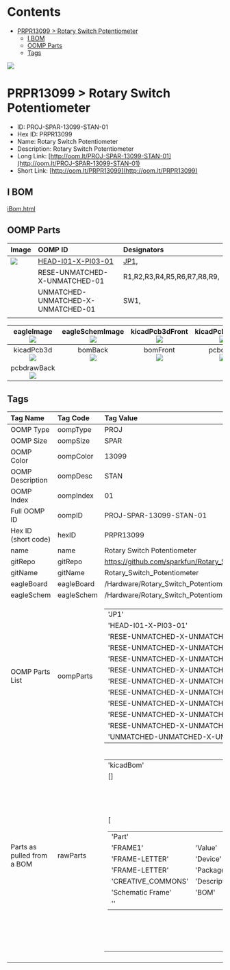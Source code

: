 



Contents
========

* [PRPR13099 > Rotary Switch Potentiometer](#prpr13099--rotary-switch-potentiometer)
	* [I BOM](#i-bom)
	* [OOMP Parts](#oomp-parts)
	* [Tags](#tags)
  
![][im]
# PRPR13099 > Rotary Switch Potentiometer

- ID: PROJ-SPAR-13099-STAN-01
- Hex ID: PRPR13099
- Name: Rotary Switch Potentiometer
- Description: Rotary Switch Potentiometer
- Long Link: [http://oom.lt/PROJ-SPAR-13099-STAN-01](http://oom.lt/PROJ-SPAR-13099-STAN-01)
- Short Link: [http://oom.lt/PRPR13099](http://oom.lt/PRPR13099)

## I BOM
  
[iBom.html](https://htmlpreview.github.io/?https://github.com/oomlout/oomlout_OOMP_projects/blob/main/PROJ/SPAR/13099/STAN/01ibom.html)
## OOMP Parts
  

|Image|OOMP ID|Designators|
| :--- | :--- | :--- |
|[![](https://raw.githubusercontent.com/oomlout/oomlout_OOMP_parts_V2/HEAD/I01/X/PI03/01/main/image_140.jpg)](https://github.com/oomlout/oomlout_OOMP_parts_V2/HEAD/I01/X/PI03/01/tree/main/)|[HEAD-I01-X-PI03-01](https://github.com/oomlout/oomlout_OOMP_parts_V2/HEAD/I01/X/PI03/01/tree/main/)|[JP1,](https://github.com/oomlout/oomlout_OOMP_parts_V2/HEAD/I01/X/PI03/01/tree/main/)|
|![]()|RESE-UNMATCHED-X-UNMATCHED-01|R1,R2,R3,R4,R5,R6,R7,R8,R9,|
|![]()|UNMATCHED-UNMATCHED-X-UNMATCHED-01|SW1,|
||||
  

|eagleImage<br>[![](https://raw.githubusercontent.com/oomlout/oomlout_OOMP_projects_V2/PROJ/SPAR/13099/STAN/01/main/eagleImage_140.png)](https://github.com/oomlout/oomlout_OOMP_projects_V2/PROJ/SPAR/13099/STAN/01/tree/main/eagleImage.png)|eagleSchemImage<br>[![](https://raw.githubusercontent.com/oomlout/oomlout_OOMP_projects_V2/PROJ/SPAR/13099/STAN/01/main/eagleSchemImage_140.png)](https://github.com/oomlout/oomlout_OOMP_projects_V2/PROJ/SPAR/13099/STAN/01/tree/main/eagleSchemImage.png)|kicadPcb3dFront<br>[![](https://raw.githubusercontent.com/oomlout/oomlout_OOMP_projects_V2/PROJ/SPAR/13099/STAN/01/main/kicadPcb3dFront_140.png)](https://github.com/oomlout/oomlout_OOMP_projects_V2/PROJ/SPAR/13099/STAN/01/tree/main/kicadPcb3dFront.png)|kicadPcb3dBack<br>[![](https://raw.githubusercontent.com/oomlout/oomlout_OOMP_projects_V2/PROJ/SPAR/13099/STAN/01/main/kicadPcb3dBack_140.png)](https://github.com/oomlout/oomlout_OOMP_projects_V2/PROJ/SPAR/13099/STAN/01/tree/main/kicadPcb3dBack.png)|
| :---: | :---: | :---: | :---: |
|kicadPcb3d<br>[![](https://raw.githubusercontent.com/oomlout/oomlout_OOMP_projects_V2/PROJ/SPAR/13099/STAN/01/main/kicadPcb3d_140.png)](https://github.com/oomlout/oomlout_OOMP_projects_V2/PROJ/SPAR/13099/STAN/01/tree/main/kicadPcb3d.png)|bomBack<br>[![](https://raw.githubusercontent.com/oomlout/oomlout_OOMP_projects_V2/PROJ/SPAR/13099/STAN/01/main/bomBack_140.png)](https://github.com/oomlout/oomlout_OOMP_projects_V2/PROJ/SPAR/13099/STAN/01/tree/main/bomBack.png)|bomFront<br>[![](https://raw.githubusercontent.com/oomlout/oomlout_OOMP_projects_V2/PROJ/SPAR/13099/STAN/01/main/bomFront_140.png)](https://github.com/oomlout/oomlout_OOMP_projects_V2/PROJ/SPAR/13099/STAN/01/tree/main/bomFront.png)|pcbdraw<br>[![](https://raw.githubusercontent.com/oomlout/oomlout_OOMP_projects_V2/PROJ/SPAR/13099/STAN/01/main/pcbdraw_140.png)](https://github.com/oomlout/oomlout_OOMP_projects_V2/PROJ/SPAR/13099/STAN/01/tree/main/pcbdraw.svg)|
|pcbdrawBack<br>[![](https://raw.githubusercontent.com/oomlout/oomlout_OOMP_projects_V2/PROJ/SPAR/13099/STAN/01/main/pcbdrawBack_140.png)](https://github.com/oomlout/oomlout_OOMP_projects_V2/PROJ/SPAR/13099/STAN/01/tree/main/pcbdrawBack.svg)||||

## Tags
  

|Tag Name|Tag Code|Tag Value|
| :--- | :--- | :--- |
|OOMP Type|oompType|PROJ|
|OOMP Size|oompSize|SPAR|
|OOMP Color|oompColor|13099|
|OOMP Description|oompDesc|STAN|
|OOMP Index|oompIndex|01|
|Full OOMP ID|oompID|PROJ-SPAR-13099-STAN-01|
|Hex ID (short code)|hexID|PRPR13099|
|name|name|Rotary Switch Potentiometer|
|gitRepo|gitRepo|https://github.com/sparkfun/Rotary_Switch_Potentiometer|
|gitName|gitName|Rotary_Switch_Potentiometer|
|eagleBoard|eagleBoard|/Hardware/Rotary_Switch_Potentiometer.brd|
|eagleSchem|eagleSchem|/Hardware/Rotary_Switch_Potentiometer.sch|
|OOMP Parts List|oompParts|<table><tr><td>'JP1'</td></tr><tr><td> 'HEAD-I01-X-PI03-01'</td><td> 'R1'</td></tr><tr><td> 'RESE-UNMATCHED-X-UNMATCHED-01'</td><td> 'R2'</td></tr><tr><td> 'RESE-UNMATCHED-X-UNMATCHED-01'</td><td> 'R3'</td></tr><tr><td> 'RESE-UNMATCHED-X-UNMATCHED-01'</td><td> 'R4'</td></tr><tr><td> 'RESE-UNMATCHED-X-UNMATCHED-01'</td><td> 'R5'</td></tr><tr><td> 'RESE-UNMATCHED-X-UNMATCHED-01'</td><td> 'R6'</td></tr><tr><td> 'RESE-UNMATCHED-X-UNMATCHED-01'</td><td> 'R7'</td></tr><tr><td> 'RESE-UNMATCHED-X-UNMATCHED-01'</td><td> 'R8'</td></tr><tr><td> 'RESE-UNMATCHED-X-UNMATCHED-01'</td><td> 'R9'</td></tr><tr><td> 'RESE-UNMATCHED-X-UNMATCHED-01'</td><td> 'SW1'</td></tr><tr><td> 'UNMATCHED-UNMATCHED-X-UNMATCHED-01'</td></tr></table>|
|Parts as pulled from a BOM|rawParts|<table><tr><td>'kicadBom'</td></tr><tr><td> []</td><td> 'eagleBom'</td></tr><tr><td> [<table><tr><td>'Part'</td></tr><tr><td> 'FRAME1'</td><td> 'Value'</td></tr><tr><td> 'FRAME-LETTER'</td><td> 'Device'</td></tr><tr><td> 'FRAME-LETTER'</td><td> 'Package'</td></tr><tr><td> 'CREATIVE_COMMONS'</td><td> 'Description'</td></tr><tr><td> 'Schematic Frame'</td><td> 'BOM'</td></tr><tr><td> ''</td></tr></table></td><td> <table><tr><td>'Part'</td></tr><tr><td> 'JP1'</td><td> 'Value'</td></tr><tr><td> ''</td><td> 'Device'</td></tr><tr><td> 'M031X03_NO_SILK'</td><td> 'Package'</td></tr><tr><td> '1X03_NO_SILK'</td><td> 'Description'</td></tr><tr><td> 'Header 3'</td><td> 'BOM'</td></tr><tr><td> ''</td></tr></table></td><td> <table><tr><td>'Part'</td></tr><tr><td> 'LOGO1'</td><td> 'Value'</td></tr><tr><td> 'OSHW-LOGOM'</td><td> 'Device'</td></tr><tr><td> 'OSHW-LOGOM'</td><td> 'Package'</td></tr><tr><td> 'OSHW-LOGO-M'</td><td> 'Description'</td></tr><tr><td> 'Open Source Hardware Logo This logo indicates the piece of hardware it is found on incorporates a OSHW license and/or adheres to the definition of open source hardware found here</td></tr><tr><td> http</td></tr><tr><td>//freedomdefined.org/OSHW'</td><td> 'BOM'</td></tr><tr><td> ''</td></tr></table></td><td> <table><tr><td>'Part'</td></tr><tr><td> 'LOGO3'</td><td> 'Value'</td></tr><tr><td> 'SFE_LOGO_NAME.1_INCH'</td><td> 'Device'</td></tr><tr><td> 'SFE_LOGO_NAME.1_INCH'</td><td> 'Package'</td></tr><tr><td> 'SFE_LOGO_NAME_.1'</td><td> 'Description'</td></tr><tr><td> 'SFE Logo</td><td> name only'</td><td> 'BOM'</td></tr><tr><td> ''</td></tr></table></td><td> <table><tr><td>'Part'</td></tr><tr><td> 'R1'</td><td> 'Value'</td></tr><tr><td> ''</td><td> 'Device'</td></tr><tr><td> 'RESISTORPTH-1/4W-VERT-KIT'</td><td> 'Package'</td></tr><tr><td> 'AXIAL-0.1EZ'</td><td> 'Description'</td></tr><tr><td> 'Resistor'</td><td> 'BOM'</td></tr><tr><td> ''</td></tr></table></td><td> <table><tr><td>'Part'</td></tr><tr><td> 'R2'</td><td> 'Value'</td></tr><tr><td> ''</td><td> 'Device'</td></tr><tr><td> 'RESISTORPTH-1/4W-VERT-KIT'</td><td> 'Package'</td></tr><tr><td> 'AXIAL-0.1EZ'</td><td> 'Description'</td></tr><tr><td> 'Resistor'</td><td> 'BOM'</td></tr><tr><td> ''</td></tr></table></td><td> <table><tr><td>'Part'</td></tr><tr><td> 'R3'</td><td> 'Value'</td></tr><tr><td> ''</td><td> 'Device'</td></tr><tr><td> 'RESISTORPTH-1/4W-VERT-KIT'</td><td> 'Package'</td></tr><tr><td> 'AXIAL-0.1EZ'</td><td> 'Description'</td></tr><tr><td> 'Resistor'</td><td> 'BOM'</td></tr><tr><td> ''</td></tr></table></td><td> <table><tr><td>'Part'</td></tr><tr><td> 'R4'</td><td> 'Value'</td></tr><tr><td> ''</td><td> 'Device'</td></tr><tr><td> 'RESISTORPTH-1/4W-VERT-KIT'</td><td> 'Package'</td></tr><tr><td> 'AXIAL-0.1EZ'</td><td> 'Description'</td></tr><tr><td> 'Resistor'</td><td> 'BOM'</td></tr><tr><td> ''</td></tr></table></td><td> <table><tr><td>'Part'</td></tr><tr><td> 'R5'</td><td> 'Value'</td></tr><tr><td> ''</td><td> 'Device'</td></tr><tr><td> 'RESISTORPTH-1/4W-VERT-KIT'</td><td> 'Package'</td></tr><tr><td> 'AXIAL-0.1EZ'</td><td> 'Description'</td></tr><tr><td> 'Resistor'</td><td> 'BOM'</td></tr><tr><td> ''</td></tr></table></td><td> <table><tr><td>'Part'</td></tr><tr><td> 'R6'</td><td> 'Value'</td></tr><tr><td> ''</td><td> 'Device'</td></tr><tr><td> 'RESISTORPTH-1/4W-VERT-KIT'</td><td> 'Package'</td></tr><tr><td> 'AXIAL-0.1EZ'</td><td> 'Description'</td></tr><tr><td> 'Resistor'</td><td> 'BOM'</td></tr><tr><td> ''</td></tr></table></td><td> <table><tr><td>'Part'</td></tr><tr><td> 'R7'</td><td> 'Value'</td></tr><tr><td> ''</td><td> 'Device'</td></tr><tr><td> 'RESISTORPTH-1/4W-VERT-KIT'</td><td> 'Package'</td></tr><tr><td> 'AXIAL-0.1EZ'</td><td> 'Description'</td></tr><tr><td> 'Resistor'</td><td> 'BOM'</td></tr><tr><td> ''</td></tr></table></td><td> <table><tr><td>'Part'</td></tr><tr><td> 'R8'</td><td> 'Value'</td></tr><tr><td> ''</td><td> 'Device'</td></tr><tr><td> 'RESISTORPTH-1/4W-VERT-KIT'</td><td> 'Package'</td></tr><tr><td> 'AXIAL-0.1EZ'</td><td> 'Description'</td></tr><tr><td> 'Resistor'</td><td> 'BOM'</td></tr><tr><td> ''</td></tr></table></td><td> <table><tr><td>'Part'</td></tr><tr><td> 'R9'</td><td> 'Value'</td></tr><tr><td> ''</td><td> 'Device'</td></tr><tr><td> 'RESISTORPTH-1/4W-VERT-KIT'</td><td> 'Package'</td></tr><tr><td> 'AXIAL-0.1EZ'</td><td> 'Description'</td></tr><tr><td> 'Resistor'</td><td> 'BOM'</td></tr><tr><td> ''</td></tr></table></td><td> <table><tr><td>'Part'</td></tr><tr><td> 'STANDOFF1'</td><td> 'Value'</td></tr><tr><td> 'STAND-OFF'</td><td> 'Device'</td></tr><tr><td> 'STAND-OFF'</td><td> 'Package'</td></tr><tr><td> 'STAND-OFF'</td><td> 'Description'</td></tr><tr><td> '#4 Stand Off'</td><td> 'BOM'</td></tr><tr><td> ''</td></tr></table></td><td> <table><tr><td>'Part'</td></tr><tr><td> 'STANDOFF2'</td><td> 'Value'</td></tr><tr><td> 'STAND-OFF'</td><td> 'Device'</td></tr><tr><td> 'STAND-OFF'</td><td> 'Package'</td></tr><tr><td> 'STAND-OFF'</td><td> 'Description'</td></tr><tr><td> '#4 Stand Off'</td><td> 'BOM'</td></tr><tr><td> ''</td></tr></table></td><td> <table><tr><td>'Part'</td></tr><tr><td> 'STANDOFF5'</td><td> 'Value'</td></tr><tr><td> 'STAND-OFF'</td><td> 'Device'</td></tr><tr><td> 'STAND-OFF'</td><td> 'Package'</td></tr><tr><td> 'STAND-OFF'</td><td> 'Description'</td></tr><tr><td> '#4 Stand Off'</td><td> 'BOM'</td></tr><tr><td> ''</td></tr></table></td><td> <table><tr><td>'Part'</td></tr><tr><td> 'STANDOFF6'</td><td> 'Value'</td></tr><tr><td> 'STAND-OFF'</td><td> 'Device'</td></tr><tr><td> 'STAND-OFF'</td><td> 'Package'</td></tr><tr><td> 'STAND-OFF'</td><td> 'Description'</td></tr><tr><td> '#4 Stand Off'</td><td> 'BOM'</td></tr><tr><td> ''</td></tr></table></td><td> <table><tr><td>'Part'</td></tr><tr><td> 'SW1'</td><td> 'Value'</td></tr><tr><td> '1x10'</td><td> 'Device'</td></tr><tr><td> 'SWITCH_ROTARY_1X10KIT'</td><td> 'Package'</td></tr><tr><td> 'ROTARY_SWITCH_1X10_KIT'</td><td> 'Description'</td></tr><tr><td> 'SWCH-12120'</td><td> 'BOM'</td></tr><tr><td> 'SWCH-12120'</td></tr></table>]</td></tr></table>|
||||



[im]: kicadPcb3d_450.png
